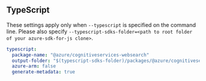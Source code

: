 ## TypeScript

These settings apply only when `--typescript` is specified on the command line.
Please also specify `--typescript-sdks-folder=<path to root folder of your azure-sdk-for-js clone>`.

``` yaml $(typescript)
typescript:
  package-name: "@azure/cognitiveservices-websearch"
  output-folder: "$(typescript-sdks-folder)/packages/@azure/cognitiveservices-websearch"
  azure-arm: false
  generate-metadata: true
```
